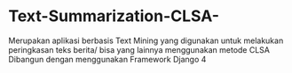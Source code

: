 # Text-Summarization-CLSA-
Merupakan aplikasi berbasis Text Mining yang digunakan untuk melakukan peringkasan teks berita/ bisa yang lainnya menggunakan metode CLSA
Dibangun dengan menggunakan Framework Django 4
